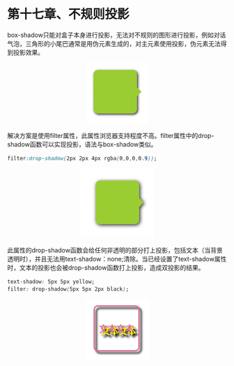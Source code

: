 # 第十七章、不规则投影
box-shadow只能对盒子本身进行投影，无法对不规则的图形进行投影，例如对话气泡，三角形的小尾巴通常是用伪元素生成的，对主元素使用投影，伪元素无法得到投影效果。
<div align=center><img src="../../img/css-secret/17/1.png"></div>  

解决方案是使用filter属性，此属性浏览器支持程度不高。filter属性中的drop-shadow函数可以实现投影，语法与box-shadow类似。
```css
filter:drop-shadow(2px 2px 4px rgba(0,0,0,0.9));
```
<div align=center><img src="../../img/css-secret/17/2.png"></div>  

此属性的drop-shadow函数会给任何非透明的部分打上投影，包括文本（当背景透明时），并且无法用text-shadow：none;清除。当已经设置了text-shadow属性时，文本的投影也会被drop-shadow函数打上投影，造成双投影的结果。
```css
text-shadow: 5px 5px yellow;
filter: drop-shadow(5px 5px 2px black);
```
<div align=center><img src="../../img/css-secret/17/3.png"></div>  
